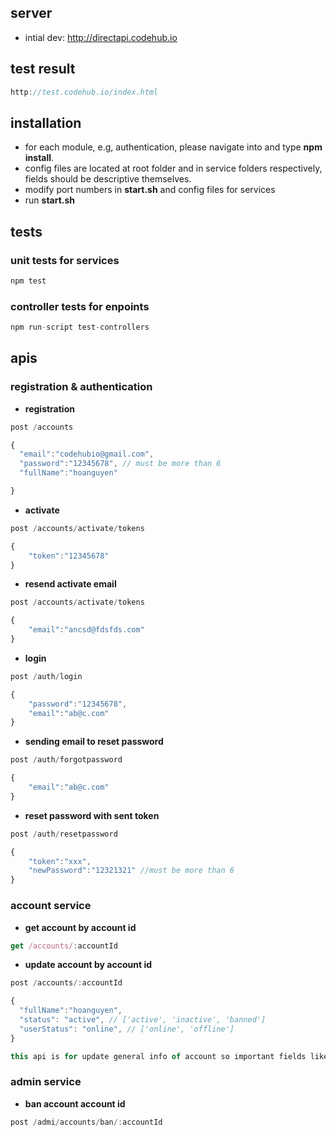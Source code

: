 ## server
- intial dev: http://directapi.codehub.io

## test result
```javascript
http://test.codehub.io/index.html
```

## installation

* for each module, e.g, authentication, please navigate into and type **npm install**.
* config files are located at root folder and in service folders respectively, fields should be descriptive themselves.
* modify port numbers in **start.sh** and config files for services
* run **start.sh**

## tests
### unit tests for services
```javascript
npm test
```
### controller tests for enpoints
```javascript
npm run-script test-controllers
```

## apis

### registration & authentication

* **registration**
```javascript
post /accounts
```
```javascript
{
  "email":"codehubio@gmail.com",
  "password":"12345678", // must be more than 6
  "fullName":"hoanguyen"

}
```
* **activate**
```javascript
post /accounts/activate/tokens
````

```javascript
{
	"token":"12345678"
}
```
* **resend activate email**
```javascript
post /accounts/activate/tokens
````

```javascript
{
	"email":"ancsd@fdsfds.com"
}
```

* **login**

```javascript
post /auth/login
```

```javascript
{
	"password":"12345678",
	"email":"ab@c.com"
}
```
* **sending email to reset password**

```javascript
post /auth/forgotpassword
```

```javascript
{
	"email":"ab@c.com"
}
```
* **reset password with sent token**

```javascript
post /auth/resetpassword
```

```javascript
{
	"token":"xxx",
	"newPassword":"12321321" //must be more than 6
}
```

### account service

* **get account by account id**
```javascript
get /accounts/:accountId 
```
* **update account by account id**
```javascript
post /accounts/:accountId 
```
```javascript
{
  "fullName":"hoanguyen",
  "status": "active", // ['active', 'inactive', 'banned']
  "userStatus": "online", // ['online', 'offline']
}
```
```javascript
this api is for update general info of account so important fields like email, password, id will be **ignored**. to change those fields, please call other specific apis
```

### admin service

* **ban account account id**
```javascript
post /admi/accounts/ban/:accountId 
```

